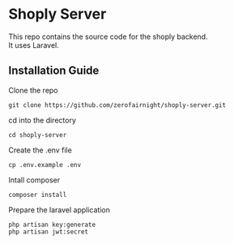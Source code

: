 # Shoply Server

This repo contains the source code for the shoply backend.\
It uses Laravel.

## Installation Guide

Clone the repo
```
git clone https://github.com/zerofairnight/shoply-server.git
```

cd into the directory

```
cd shoply-server
```

Create the .env file
```
cp .env.example .env
```

Intall composer
```
composer install
```

Prepare the laravel application
```
php artisan key:generate
php artisan jwt:secret
```